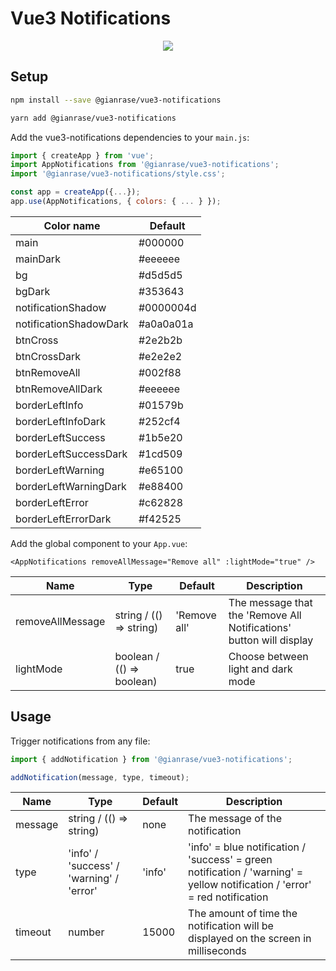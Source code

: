 # Vue3 Notifications

<p align="center">
  <img src="https://i.postimg.cc/8cYh6PWr/notifications-example.png">
</p>

## Setup

```bash
npm install --save @gianrase/vue3-notifications

yarn add @gianrase/vue3-notifications
```

Add the vue3-notifications dependencies to your `main.js`:

```javascript
import { createApp } from 'vue';
import AppNotifications from '@gianrase/vue3-notifications';
import '@gianrase/vue3-notifications/style.css';

const app = createApp({...});
app.use(AppNotifications, { colors: { ... } });
```

| Color name             | Default   |
| ---------------------- | --------- |
| main                   | #000000   |
| mainDark               | #eeeeee   |
| bg                     | #d5d5d5   |
| bgDark                 | #353643   |
| notificationShadow     | #0000004d |
| notificationShadowDark | #a0a0a01a |
| btnCross               | #2e2b2b   |
| btnCrossDark           | #e2e2e2   |
| btnRemoveAll           | #002f88   |
| btnRemoveAllDark       | #eeeeee   |
| borderLeftInfo         | #01579b   |
| borderLeftInfoDark     | #252cf4   |
| borderLeftSuccess      | #1b5e20   |
| borderLeftSuccessDark  | #1cd509   |
| borderLeftWarning      | #e65100   |
| borderLeftWarningDark  | #e88400   |
| borderLeftError        | #c62828   |
| borderLeftErrorDark    | #f42525   |

Add the global component to your `App.vue`:

```vue
<AppNotifications removeAllMessage="Remove all" :lightMode="true" />
```

| Name             | Type                      | Default      | Description                                                         |
| ---------------- | ------------------------- | ------------ | ------------------------------------------------------------------- |
| removeAllMessage | string / (() => string)   | 'Remove all' | The message that the 'Remove All Notifications' button will display |
| lightMode        | boolean / (() => boolean) | true         | Choose between light and dark mode                                  |

## Usage

Trigger notifications from any file:

```javascript
import { addNotification } from '@gianrase/vue3-notifications';

addNotification(message, type, timeout);
```

| Name    | Type                                     | Default | Description                                                                                                                |
| ------- | ---------------------------------------- | ------- | -------------------------------------------------------------------------------------------------------------------------- |
| message | string / (() => string)                  | none    | The message of the notification                                                                                            |
| type    | 'info' / 'success' / 'warning' / 'error' | 'info'  | 'info' = blue notification / 'success' = green notification / 'warning' = yellow notification / 'error' = red notification |
| timeout | number                                   | 15000   | The amount of time the notification will be displayed on the screen in milliseconds                                        |
